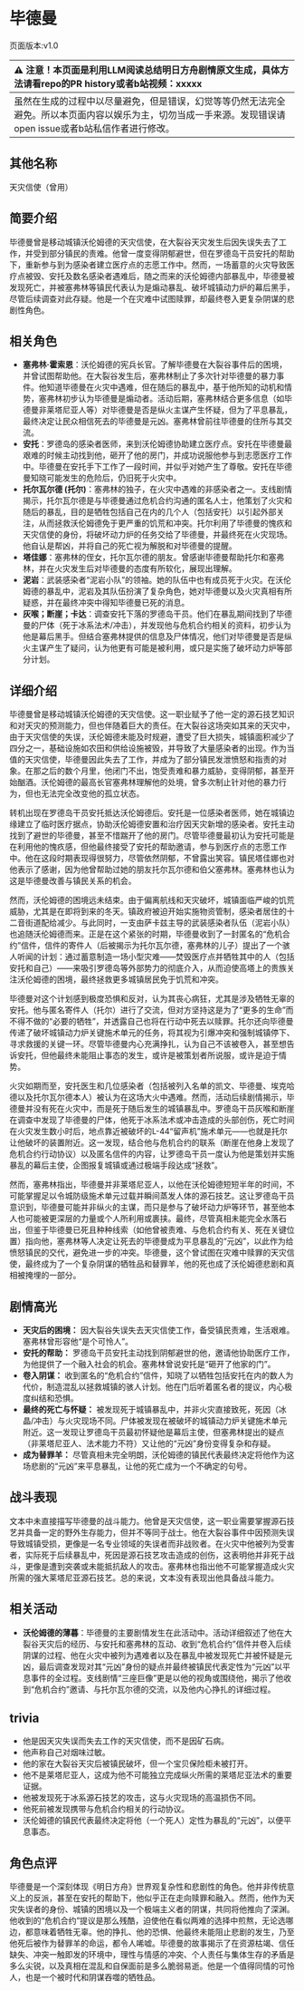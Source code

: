 # 毕德曼
页面版本:v1.0
 

| :warning: 注意！本页面是利用LLM阅读总结明日方舟剧情原文生成，具体方法请看repo的PR history或者b站视频：xxxxx           |
|:----------------------------|
| 虽然在生成的过程中以尽量避免，但是错误，幻觉等等仍然无法完全避免。所以本页面内容以娱乐为主，切勿当成一手来源。发现错误请open issue或者b站私信作者进行修改。|



## 其他名称
天灾信使（曾用）
## 简要介绍
毕德曼曾是移动城镇沃伦姆德的天灾信使，在大裂谷天灾发生后因失误失去了工作，并受到部分镇民的责难。他曾一度变得阴郁避世，但在罗德岛干员安托的帮助下，重新参与到为感染者建立医疗点的志愿工作中。然而，一场蓄意的火灾导致医疗点被毁、安托及数名感染者遇难后，随之而来的沃伦姆德内部暴乱中，毕德曼被发现死亡，并被塞弗林等镇民代表认为是煽动暴乱、破坏城镇动力炉的幕后黑手，尽管后续调查对此存疑。他是一个在灾难中试图赎罪，却最终卷入更复杂阴谋的悲剧性角色。
## 相关角色
-   **塞弗林·霍索恩**：沃伦姆德的宪兵长官。了解毕德曼在大裂谷事件后的困境，并曾试图帮助他。在大裂谷发生后，塞弗林制止了多次针对毕德曼的暴力事件。他知道毕德曼在火灾中遇难，但在随后的暴乱中，基于他所知的动机和情势，塞弗林初步认为毕德曼是煽动者。活动后期，塞弗林结合更多信息（如毕德曼非莱塔尼亚人等）对毕德曼是否是纵火主谋产生怀疑，但为了平息暴乱，最终决定让民众相信死去的毕德曼是元凶。塞弗林曾前往毕德曼的住所与其交流。
-   **安托**：罗德岛的感染者医师，来到沃伦姆德协助建立医疗点。安托在毕德曼最艰难的时候主动找到他，砸开了他的房门，并成功说服他参与到志愿医疗工作中。毕德曼在安托手下工作了一段时间，并似乎对她产生了尊敬。安托在毕德曼知晓可能发生的危险后，仍旧死于火灾中。
-   **托尔瓦尔德 (托尔)**：塞弗林的独子，在火灾中遇难的非感染者之一。支线剧情揭示，托尔瓦尔德是与毕德曼通过危机合约沟通的匿名人士，他策划了火灾和随后的暴乱，目的是牺牲包括自己在内的几个人（包括安托）以引起外部关注，从而拯救沃伦姆德免于更严重的饥荒和冲突。托尔利用了毕德曼的愧疚和天灾信使的身份，将破坏动力炉的任务交给了毕德曼，并最终死在火灾现场。他自认是帮凶，并将自己的死亡视为解脱和对毕德曼的提醒。
-   **塔佳娜**：塞弗林的侄女，托尔瓦尔德的朋友。曾感谢毕德曼帮助托尔和塞弗林，并在火灾发生后对毕德曼的态度有所软化，展现出理解。
-   **泥岩**：武装感染者“泥岩小队”的领袖。她的队伍中也有成员死于火灾。在沃伦姆德的暴乱中，泥岩及其队伍扮演了复杂角色，她对毕德曼以及火灾真相有所疑惑，并在最终冲突中得知毕德曼已死的消息。
-   **灰喉；断崖；卡达**：调查安托下落的罗德岛干员。他们在暴乱期间找到了毕德曼的尸体（死于冰系法术/冲击），并发现他与危机合约相关的资料，初步认为他是幕后黑手。但结合塞弗林提供的信息及尸体情况，他们对毕德曼是否是纵火主谋产生了疑问，认为他更有可能是被利用，或只是实施了破坏动力炉等部分计划。
## 详细介绍
毕德曼曾是移动城镇沃伦姆德的天灾信使。这一职业赋予了他一定的源石技艺知识和对天灾的预测能力，但也伴随着巨大的责任。在大裂谷这场突如其来的天灾中，由于天灾信使的失误，沃伦姆德未能及时规避，遭受了巨大损失，城镇面积减少了四分之一，基础设施如农田和供给设施被毁，并导致了大量感染者的出现。作为当值的天灾信使，毕德曼因此失去了工作，并成为了部分镇民发泄愤怒和指责的对象。在那之后的数个月里，他闭门不出，饱受责难和暴力威胁，变得阴郁，甚至开始酗酒。沃伦姆德的最高长官塞弗林理解他的处境，曾多次制止针对他的暴力行为，但也无法完全改变他的孤立状态。

转机出现在罗德岛干员安托抵达沃伦姆德后。安托是一位感染者医师，她在城镇边缘建立了临时医疗据点，协助沃伦姆德安置和治疗因天灾新增的感染者。安托主动找到了避世的毕德曼，甚至不惜踹开了他的房门。尽管毕德曼最初认为安托可能是在利用他的愧疚感，但他最终接受了安托的帮助邀请，参与到医疗点的志愿工作中。他在这段时期表现得很努力，尽管依然阴郁，不曾露出笑容。镇民塔佳娜也对他表示了感谢，因为他曾帮助过她的朋友托尔瓦尔德和伯父塞弗林。塞弗林也认为这是毕德曼改善与镇民关系的机会。

然而，沃伦姆德的困境远未结束。由于偏离航线和天灾破坏，城镇面临严峻的饥荒威胁，尤其是在即将到来的冬天。镇政府被迫开始实施物资管制，感染者居住的十二音街道配给减少。与此同时，一支由萨卡兹主导的武装感染者队伍（泥岩小队）也追随沃伦姆德而来。正是在这个紧张的时期，毕德曼收到了一封匿名的“危机合约”信件，信件的寄件人（后被揭示为托尔瓦尔德，塞弗林的儿子）提出了一个骇人听闻的计划：通过蓄意制造一场小型灾难——焚毁医疗点并牺牲其中的人（包括安托和自己）——来吸引罗德岛等外部势力的彻底介入，从而迫使高塔上的贵族关注沃伦姆德的困境，最终拯救更多城镇居民免于饥荒和冲突。

毕德曼对这个计划感到极度恐惧和反对，认为其丧心病狂，尤其是涉及牺牲无辜的安托。他与匿名寄件人（托尔）进行了交流，但对方坚持这是为了“更多的生命”而不得不做的“必要的牺牲”，并透露自己也将在行动中死去以赎罪。托尔还向毕德曼传递了破坏城镇动力炉关键施术单元的任务，将其视为引爆冲突和强制城镇停下、寻求救援的关键一环。尽管毕德曼内心充满挣扎，认为自己不该被卷入，甚至想告诉安托，但他最终未能阻止事态的发生，或许是被策划者所说服，或许是迫于情势。

火灾如期而至，安托医生和几位感染者（包括被列入名单的凯文、毕德曼、埃克哈德以及托尔瓦尔德本人）被认为在这场大火中遇难。然而，活动后续剧情揭示，毕德曼并没有死在火灾中，而是死于随后发生的城镇暴乱中。罗德岛干员灰喉和断崖在调查中发现了毕德曼的尸体，他死于冰系法术或冲击造成的头部创伤，死亡时间在火灾发生数小时后，地点靠近被破坏的L-44“留声机”施术单元——也就是托尔让他破坏的装置附近。这一发现，结合他与危机合约的联系（断崖在他身上发现了危机合约行动协议）以及匿名信件的内容，让罗德岛干员一度认为他是策划并实施暴乱的幕后主使，企图报复城镇或通过极端手段达成“拯救”。

然而，塞弗林指出，毕德曼并非莱塔尼亚人，以他在沃伦姆德短短半年的时间，不可能掌握足以令城防级施术单元过载并瞬间蒸发人体的源石技艺。这让罗德岛干员意识到，毕德曼可能并非纵火的主谋，而只是参与了破坏动力炉等环节，甚至他本人也可能被更深层的力量或个人所利用或裹挟。最终，尽管真相未能完全水落石出，但鉴于毕德曼已死且种种线索（如他曾被责难、与危机合约有关、死在关键位置）指向他，塞弗林等人决定让死去的毕德曼成为平息暴乱的“元凶”，以此作为给愤怒镇民的交代，避免进一步的冲突。毕德曼，这个曾试图在灾难中赎罪的天灾信使，最终成为了一个复杂阴谋的牺牲品和替罪羊，他的死也成了沃伦姆德悲剧和真相被掩埋的一部分。
## 剧情高光
-   **天灾后的困境：** 因大裂谷失误失去天灾信使工作，备受镇民责难，生活艰难。塞弗林曾形容他“是个可怜人”。
-   **安托的帮助：** 罗德岛干员安托主动找到阴郁避世的他，邀请他协助医疗工作，为他提供了一个融入社会的机会。塞弗林曾说安托是“砸开了他家的门”。
-   **卷入阴谋：** 收到匿名的“危机合约”信件，知晓了以牺牲包括安托在内的数人为代价，制造混乱以拯救城镇的骇人计划。他在门后听着匿名者的提议，内心极度纠结和恐惧。
-   **最终的死亡与怀疑：** 被发现死于城镇暴乱中，并非火灾直接致死，死因（冰晶/冲击）与火灾现场不同。尸体被发现在被破坏的城镇动力炉关键施术单元附近。这一发现让罗德岛干员最初怀疑他是幕后主使，但塞弗林提出的疑点（非莱塔尼亚人、法术能力不符）又让他的“元凶”身份变得复杂和存疑。
-   **成为替罪羊：** 尽管真相未完全明朗，沃伦姆德的镇民代表最终决定将他作为这场悲剧的“元凶”来平息暴乱，让他的死亡成为一个不确定的句号。
## 战斗表现
文本中未直接描写毕德曼的战斗能力。他曾是天灾信使，这一职业需要掌握源石技艺并具备一定的野外生存能力，但并不等同于战士。他在大裂谷事件中因预测失误导致城镇受损，更像是一名专业领域的失误者而非战败者。在火灾中他被列为受害者，实际死于后续暴乱中，死因是源石技艺攻击造成的创伤，这表明他并非死于战斗，更像是遭到突袭或未能抵抗敌人的攻击。塞弗林也指出他不可能掌握造成火灾所需的强大莱塔尼亚源石技艺。总的来说，文本没有表现出他具备战斗能力。
## 相关活动
-   **沃伦姆德的薄暮**：毕德曼的主要剧情发生在此活动中。活动详细叙述了他在大裂谷天灾后的经历、与安托和塞弗林的互动、收到“危机合约”信件并卷入后续阴谋的过程、他在火灾中被列为遇难者以及在暴乱中被发现死亡并被怀疑是元凶，最后调查发现对其“元凶”身份的疑点并最终被镇民代表定性为“元凶”以平息事件的全过程。支线剧情“三座巨像”更是以他的视角或围绕他，揭示了他收到“危机合约”邀请、与托尔瓦尔德的交流，以及他内心挣扎的详细过程。
## trivia
*   他是因天灾失误而失去工作的天灾信使，而不是因矿石病。
*   他声称自己对烟味过敏。
*   他的家在大裂谷天灾后被镇民破坏，但一个宝贝保险柜未被打开。
*   他不是莱塔尼亚人，这成为他不可能独立完成纵火所需的莱塔尼亚法术的重要证据。
*   他被发现死于冰系源石技艺的攻击，这与火灾现场的高温损伤不同。
*   他死前被发现携带与危机合约相关的行动协议。
*   沃伦姆德的镇民代表最终决定将他（一个死人）定性为暴乱的“元凶”，以便平息事态。
## 角色点评
毕德曼是一个深刻体现《明日方舟》世界观复杂性和悲剧性的角色。他并非传统意义上的反派，甚至在安托的帮助下，他似乎正在走向赎罪和融入。然而，他作为天灾失误者的身份、城镇的困境以及一个极端主义者的阴谋，共同将他推向了深渊。他收到的“危机合约”提议是那么残酷，迫使他在看似两难的选择中煎熬，无论选哪边，都意味着牺牲无辜。他的挣扎、他的恐惧、他最终未能阻止悲剧的发生，乃至他死后被作为替罪羊的命运，都令人唏嘘。毕德曼的故事揭示了在资源枯竭、信任缺失、冲突一触即发的环境中，理性与情感的冲突、个人责任与集体生存的矛盾是多么尖锐，以及真相在混乱和自保面前是多么脆弱易逝。他是一个值得同情的可怜人，也是一个被时代和阴谋吞噬的牺牲品。
